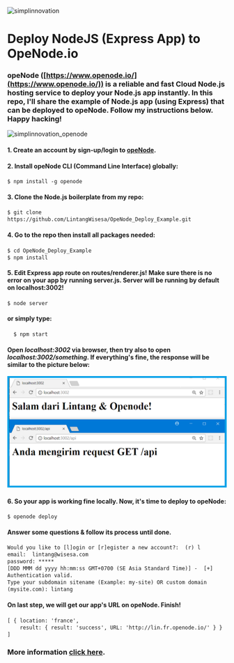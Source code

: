 ![simplinnovation](https://4.bp.blogspot.com/-f7YxPyqHAzY/WJ6VnkvE0SI/AAAAAAAADTQ/0tDQPTrVrtMAFT-q-1-3ktUQT5Il9FGdQCLcB/s350/simpLINnovation1a.png)

# Deploy NodeJS (Express App) to OpeNode.io

### opeNode ([https://www.openode.io/](https://www.openode.io/)) is a reliable and fast Cloud Node.js hosting service to deploy your Node.js app instantly. In this repo, I'll share the example of Node.js app (using Express) that can be deployed to opeNode. Follow my instructions below. Happy hacking!

![simplinnovation_openode](https://2.bp.blogspot.com/-BPHxkXB6KXA/WsmRUh7G9KI/AAAAAAAAD-Y/F6IdZpyTZxwgZQSpuTEekxD9cxVCO7bzACLcBGAs/s320/openode.png)

#### 1. Create an account by sign-up/login to [opeNode](https://www.openode.io/).

#### 2. Install opeNode CLI (Command Line Interface) globally:

```shell
$ npm install -g openode
```

#### 3. Clone the Node.js boilerplate from my repo:

```shell
$ git clone https://github.com/LintangWisesa/OpeNode_Deploy_Example.git
```

#### 4. Go to the repo then install all packages needed:

```shell
$ cd OpeNode_Deploy_Example
$ npm install
```

#### 5. Edit Express app route on routes/renderer.js! Make sure there is no error on your app by running server.js. Server will be running by default on localhost:3002!

```shell
$ node server
```

#### or simply type:

```shell
  $ npm start
```

#### Open *localhost:3002* via browser, then try also to open *localhost:3002/something*. If everything's fine, the response will be similar to the picture below:

![simplinnovation_ok](
https://raw.githubusercontent.com/LintangWisesa/OpeNode_Deploy_Example/master/server_is_working.png)

#### 6. So your app is working fine locally. Now, it's time to deploy to opeNode:

```shell
$ openode deploy
```

#### Answer some questions & follow its process until done.

```shell
Would you like to [l]ogin or [r]egister a new account?:  (r) l
email:  lintang@wisesa.com
password: *****
[DDD MMM dd yyyy hh:mm:ss GMT+0700 (SE Asia Standard Time)] -  [+] Authentication valid.
Type your subdomain sitename (Example: my-site) OR custom domain (mysite.com): lintang
```

#### On last step, we will get our app's URL on opeNode. Finish!

```shell
[ { location: 'france',
    result: { result: 'success', URL: 'http://lin.fr.openode.io/' } } ]
```

### More information [click here](https://www.openode.io/openode-cli).
